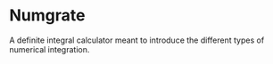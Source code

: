 Numgrate
========

A definite integral calculator meant to introduce the different types of numerical integration.
